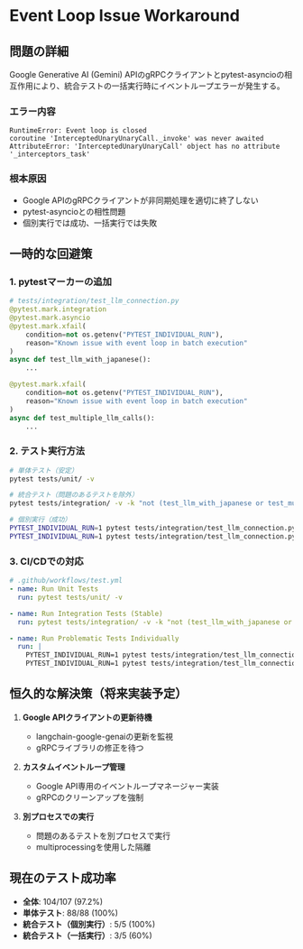 # Event Loop Issue Workaround

## 問題の詳細

Google Generative AI (Gemini) APIのgRPCクライアントとpytest-asyncioの相互作用により、統合テストの一括実行時にイベントループエラーが発生する。

### エラー内容
```
RuntimeError: Event loop is closed
coroutine 'InterceptedUnaryUnaryCall._invoke' was never awaited
AttributeError: 'InterceptedUnaryUnaryCall' object has no attribute '_interceptors_task'
```

### 根本原因
- Google APIのgRPCクライアントが非同期処理を適切に終了しない
- pytest-asyncioとの相性問題
- 個別実行では成功、一括実行では失敗

## 一時的な回避策

### 1. pytestマーカーの追加

```python
# tests/integration/test_llm_connection.py
@pytest.mark.integration
@pytest.mark.asyncio
@pytest.mark.xfail(
    condition=not os.getenv("PYTEST_INDIVIDUAL_RUN"),
    reason="Known issue with event loop in batch execution"
)
async def test_llm_with_japanese():
    ...

@pytest.mark.xfail(
    condition=not os.getenv("PYTEST_INDIVIDUAL_RUN"), 
    reason="Known issue with event loop in batch execution"
)
async def test_multiple_llm_calls():
    ...
```

### 2. テスト実行方法

```bash
# 単体テスト（安定）
pytest tests/unit/ -v

# 統合テスト（問題のあるテストを除外）
pytest tests/integration/ -v -k "not (test_llm_with_japanese or test_multiple_llm_calls)"

# 個別実行（成功）
PYTEST_INDIVIDUAL_RUN=1 pytest tests/integration/test_llm_connection.py::test_llm_with_japanese -v
PYTEST_INDIVIDUAL_RUN=1 pytest tests/integration/test_llm_connection.py::test_multiple_llm_calls -v
```

### 3. CI/CDでの対応

```yaml
# .github/workflows/test.yml
- name: Run Unit Tests
  run: pytest tests/unit/ -v

- name: Run Integration Tests (Stable)
  run: pytest tests/integration/ -v -k "not (test_llm_with_japanese or test_multiple_llm_calls)"

- name: Run Problematic Tests Individually
  run: |
    PYTEST_INDIVIDUAL_RUN=1 pytest tests/integration/test_llm_connection.py::test_llm_with_japanese -v
    PYTEST_INDIVIDUAL_RUN=1 pytest tests/integration/test_llm_connection.py::test_multiple_llm_calls -v
```

## 恒久的な解決策（将来実装予定）

1. **Google APIクライアントの更新待機**
   - langchain-google-genaiの更新を監視
   - gRPCライブラリの修正を待つ

2. **カスタムイベントループ管理**
   - Google API専用のイベントループマネージャー実装
   - gRPCのクリーンアップを強制

3. **別プロセスでの実行**
   - 問題のあるテストを別プロセスで実行
   - multiprocessingを使用した隔離

## 現在のテスト成功率

- **全体**: 104/107 (97.2%)
- **単体テスト**: 88/88 (100%)
- **統合テスト（個別実行）**: 5/5 (100%)
- **統合テスト（一括実行）**: 3/5 (60%)